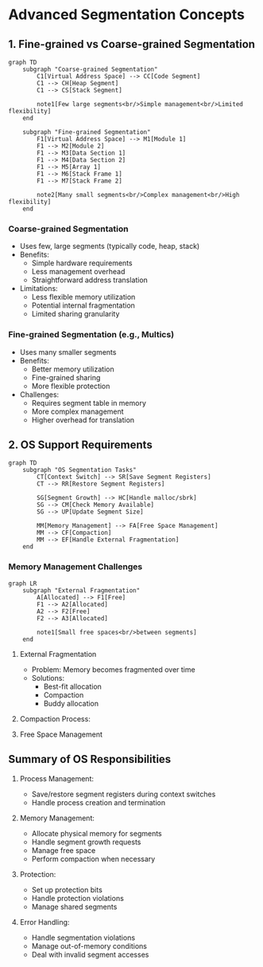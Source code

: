 # Advanced Segmentation Concepts

## 1. Fine-grained vs Coarse-grained Segmentation

```mermaid
graph TD
    subgraph "Coarse-grained Segmentation"
        C1[Virtual Address Space] --> CC[Code Segment]
        C1 --> CH[Heap Segment]
        C1 --> CS[Stack Segment]
        
        note1[Few large segments<br/>Simple management<br/>Limited flexibility]
    end

    subgraph "Fine-grained Segmentation"
        F1[Virtual Address Space] --> M1[Module 1]
        F1 --> M2[Module 2]
        F1 --> M3[Data Section 1]
        F1 --> M4[Data Section 2]
        F1 --> M5[Array 1]
        F1 --> M6[Stack Frame 1]
        F1 --> M7[Stack Frame 2]
        
        note2[Many small segments<br/>Complex management<br/>High flexibility]
    end
```

### Coarse-grained Segmentation
- Uses few, large segments (typically code, heap, stack)
- Benefits:
  * Simple hardware requirements
  * Less management overhead
  * Straightforward address translation
- Limitations:
  * Less flexible memory utilization
  * Potential internal fragmentation
  * Limited sharing granularity

### Fine-grained Segmentation (e.g., Multics)
- Uses many smaller segments
- Benefits:
  * Better memory utilization
  * Fine-grained sharing
  * More flexible protection
- Challenges:
  * Requires segment table in memory
  * More complex management
  * Higher overhead for translation

## 2. OS Support Requirements

```mermaid
graph TD
    subgraph "OS Segmentation Tasks"
        CT[Context Switch] --> SR[Save Segment Registers]
        CT --> RR[Restore Segment Registers]
        
        SG[Segment Growth] --> HC[Handle malloc/sbrk]
        SG --> CM[Check Memory Available]
        SG --> UP[Update Segment Size]
        
        MM[Memory Management] --> FA[Free Space Management]
        MM --> CF[Compaction]
        MM --> EF[Handle External Fragmentation]
    end
```



### Memory Management Challenges

```mermaid
graph LR
    subgraph "External Fragmentation"
        A[Allocated] --> F1[Free]
        F1 --> A2[Allocated]
        A2 --> F2[Free]
        F2 --> A3[Allocated]
        
        note1[Small free spaces<br/>between segments]
    end
```

1. External Fragmentation
   - Problem: Memory becomes fragmented over time
   - Solutions:
     * Best-fit allocation
     * Compaction
     * Buddy allocation

2. Compaction Process:
3. Free Space Management


## Summary of OS Responsibilities
1. Process Management:
   - Save/restore segment registers during context switches
   - Handle process creation and termination

2. Memory Management:
   - Allocate physical memory for segments
   - Handle segment growth requests
   - Manage free space
   - Perform compaction when necessary

3. Protection:
   - Set up protection bits
   - Handle protection violations
   - Manage shared segments

4. Error Handling:
   - Handle segmentation violations
   - Manage out-of-memory conditions
   - Deal with invalid segment accesses
